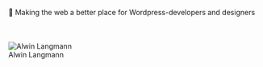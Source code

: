 👋 Making the web a better place for Wordpress-developers and designers<br><br><br><br>
![Alwin Langmann](https://user-images.githubusercontent.com/108790717/200320690-063f3746-4289-48c6-9323-29e1e874f6d4.png)
<br><span>Alwin Langmann</span><br>
